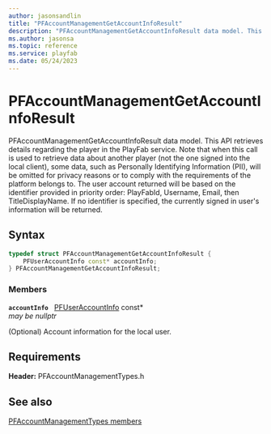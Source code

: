 ```yaml
---
author: jasonsandlin
title: "PFAccountManagementGetAccountInfoResult"
description: "PFAccountManagementGetAccountInfoResult data model. This API retrieves details regarding the player in the PlayFab service. Note that when this call is used to retrieve data about another player (not the one signed into the local client), some data, such as Personally Identifying Information (PII), will be omitted for privacy reasons or to comply with the requirements of the platform belongs to. The user account returned will be based on the identifier provided in priority order: PlayFabId, Username, Email, then TitleDisplayName. If no identifier is specified, the currently signed in user's information will be returned."
ms.author: jasonsa
ms.topic: reference
ms.service: playfab
ms.date: 05/24/2023
---
```


# PFAccountManagementGetAccountInfoResult  

PFAccountManagementGetAccountInfoResult data model. This API retrieves details regarding the player in the PlayFab service. Note that when this call is used to retrieve data about another player (not the one signed into the local client), some data, such as Personally Identifying Information (PII), will be omitted for privacy reasons or to comply with the requirements of the platform belongs to. The user account returned will be based on the identifier provided in priority order: PlayFabId, Username, Email, then TitleDisplayName. If no identifier is specified, the currently signed in user's information will be returned.  

## Syntax  
  
```cpp
typedef struct PFAccountManagementGetAccountInfoResult {  
    PFUserAccountInfo const* accountInfo;  
} PFAccountManagementGetAccountInfoResult;  
```
  
### Members  
  
**`accountInfo`** &nbsp; [PFUserAccountInfo](../../pftypes/structs/pfuseraccountinfo.md) const*  
*may be nullptr*  
  
(Optional) Account information for the local user.
  
  
## Requirements  
  
**Header:** PFAccountManagementTypes.h
  
## See also  
[PFAccountManagementTypes members](../pfaccountmanagementtypes_members.md)  

  
  
